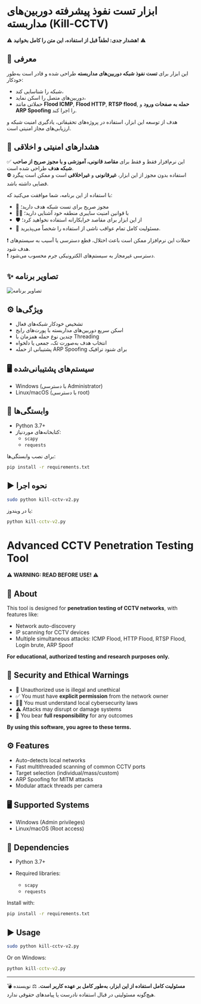 # ابزار تست نفوذ پیشرفته دوربین‌های مداربسته (Kill-CCTV)

⚠️ **هشدار جدی: لطفاً قبل از استفاده، این متن را کامل بخوانید!** ⚠️

## 🧠 معرفی

این ابزار برای **تست نفوذ شبکه دوربین‌های مداربسته** طراحی شده و قادر است به‌طور خودکار:

- شبکه را شناسایی کند،
- دوربین‌های متصل را اسکن نماید،
- حملاتی مانند **Flood ICMP**, **Flood HTTP**, **RTSP flood**, **حمله به صفحات ورود** و **ARP Spoofing** را اجرا کند.

هدف از توسعه این ابزار، استفاده در پروژه‌های تحقیقاتی، یادگیری امنیت شبکه و ارزیابی‌های مجاز امنیتی است.

## 🚨 هشدارهای امنیتی و اخلاقی

✅ این نرم‌افزار فقط و فقط برای **مقاصد قانونی، آموزشی و با مجوز صریح از صاحب شبکه هدف** طراحی شده است.  
⛔ استفاده بدون مجوز از این ابزار، **غیرقانونی** و **غیراخلاقی** است و ممکن است پیگرد قضایی داشته باشد.

با استفاده از این برنامه، شما موافقت می‌کنید که:

- 🔐 مجوز صریح برای تست شبکه هدف دارید؛  
- 👨‍⚖️ با قوانین امنیت سایبری منطقه خود آشنایی دارید؛  
- 🛡️ از این ابزار برای مقاصد خرابکارانه استفاده نخواهید کرد؛  
- 🧾 مسئولیت کامل تمام عواقب ناشی از استفاده را شخصاً می‌پذیرید.

❗ حملات این نرم‌افزار ممکن است باعث اختلال، قطع دسترسی یا آسیب به سیستم‌های هدف شود.  
❗ دسترسی غیرمجاز به سیستم‌های الکترونیکی جرم محسوب می‌شود.


## ✨ تصاویر برنامه

![تصاویر برنامه](https://lh3.googleusercontent.com/d/1vixSGke8Ap90hy3dUN8QWVyedK1wwZrv)


## ⚙️ ویژگی‌ها

- تشخیص خودکار شبکه‌های فعال
- اسکن سریع دوربین‌های مداربسته با پورت‌های رایج
- چندین نوع حمله همزمان با Threading
- انتخاب هدف به‌صورت تک، جمعی یا دلخواه
- پشتیبانی از حمله ARP Spoofing برای شنود ترافیک

## 🖥️ سیستم‌های پشتیبانی‌شده

- Windows (با دسترسی Administrator)
- Linux/macOS (با دسترسی root)

## 🧪 وابستگی‌ها

- Python 3.7+
- کتابخانه‌های موردنیاز:
  - `scapy`
  - `requests`

برای نصب وابستگی‌ها:

```bash
pip install -r requirements.txt
````

## ▶️ نحوه اجرا

```bash
sudo python kill-cctv-v2.py
```

یا در ویندوز:

```cmd
python kill-cctv-v2.py
```

# Advanced CCTV Penetration Testing Tool

⚠️ **WARNING: READ BEFORE USE!** ⚠️

## 🧠 About

This tool is designed for **penetration testing of CCTV networks**, with features like:

* Network auto-discovery
* IP scanning for CCTV devices
* Multiple simultaneous attacks: ICMP Flood, HTTP Flood, RTSP Flood, Login brute, ARP Spoof

**For educational, authorized testing and research purposes only.**

## 🚨 Security and Ethical Warnings

* 🚫 Unauthorized use is illegal and unethical
* ✅ You must have **explicit permission** from the network owner
* 👨‍⚖️ You must understand local cybersecurity laws
* ⚠️ Attacks may disrupt or damage systems
* 📜 You bear **full responsibility** for any outcomes

**By using this software, you agree to these terms.**

## ⚙️ Features

* Auto-detects local networks
* Fast multithreaded scanning of common CCTV ports
* Target selection (individual/mass/custom)
* ARP Spoofing for MITM attacks
* Modular attack threads per camera

## 🖥️ Supported Systems

* Windows (Admin privileges)
* Linux/macOS (Root access)

## 🧪 Dependencies

* Python 3.7+
* Required libraries:

  * `scapy`
  * `requests`

Install with:

```bash
pip install -r requirements.txt
```

## ▶️ Usage

```bash
sudo python kill-cctv-v2.py
```

Or on Windows:

```cmd
python kill-cctv-v2.py
```

---

💣 **مسئولیت کامل استفاده از این ابزار، به‌طور کامل بر عهده کاربر است.**
⚖️ نویسنده هیچ‌گونه مسئولیتی در قبال استفاده نادرست یا پیامدهای حقوقی ندارد.
